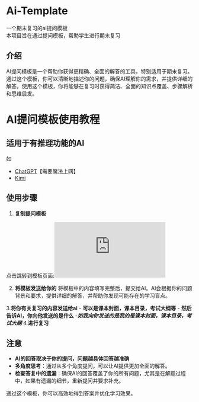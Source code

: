 # Ai-Template
一个期末复习的ai提问模板<br>
本项目旨在通过提问模板，帮助学生进行期末复习
## 介绍

AI提问模板是一个帮助你获得更精确、全面的解答的工具，特别适用于期末复习。通过这个模板，你可以清晰地描述你的问题，确保AI理解你的需求，并提供详细的解答。使用这个模板，你将能够在复习时获得简洁、全面的知识点覆盖、步骤解析和思维启发。
# AI提问模板使用教程


## 适用于有推理功能的AI 
 如
 - [ChatGPT](https://chatgpt.com/)【需要魔法上网】<br>
 -  [Kimi](https://kimi.moonshot.cn/)
## 使用步骤

1. **复制提问模板**


点击跳转到模板页面:![复制AI提问模板](https://github.com/BingXuanTian/Ai-Template/blob/main/Ai%20Exam%20Review%20Template.md)

  2. **将模板发送给你的**
将模板中的内容填写完整后，提交给AI。AI会根据你的问题背景和要求，提供详细的解答，并帮助你发现可能存在的学习盲点。
  
  3.**将你有关复习的内容发送给ai**
    - **可以是课本封面，课本目录，考试大纲等**
    -  **然后告诉AI，你向他发送的是什么**
      -***如我向你发送的是我的是课本封面，课本目录，考试大纲***
  4.**进行复习**


## 注意
- **AI的回答取决于你的提问，问题越具体回答越准确**
- **多角度思考**：通过从多个角度提问，可以让AI提供更加全面的解答。
- **检查答复中的遗漏**：确保AI的回答覆盖了你的所有问题，尤其是在解题过程中，如果有遗漏的细节，重新提问并要求补充。

通过这个模板，你可以高效地得到答案并优化学习效果。



